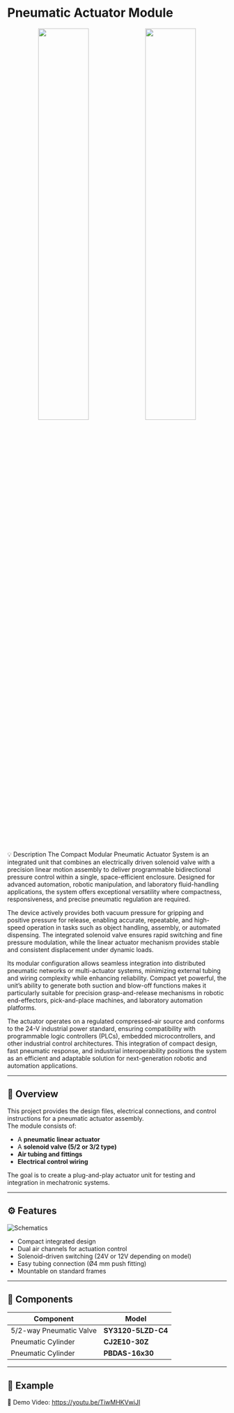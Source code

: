 # Pneumatic Actuator Module

<p align="center">
  <img src="./images/Vacuum Gripper Driver%20.jpg" width="48%" />
  <img src="./images/Vacuum Gripper Driver(rendered).png" width="48%" />
</p>

💡 Description
The Compact Modular Pneumatic Actuator System is an integrated unit that combines an electrically driven solenoid valve with a precision linear motion assembly to deliver programmable bidirectional pressure control within a single, space-efficient enclosure. Designed for advanced automation, robotic manipulation, and laboratory fluid-handling applications, the system offers exceptional versatility where compactness, responsiveness, and precise pneumatic regulation are required.

The device actively provides both vacuum pressure for gripping and positive pressure for release, enabling accurate, repeatable, and high-speed operation in tasks such as object handling, assembly, or automated dispensing. The integrated solenoid valve ensures rapid switching and fine pressure modulation, while the linear actuator mechanism provides stable and consistent displacement under dynamic loads.

Its modular configuration allows seamless integration into distributed pneumatic networks or multi-actuator systems, minimizing external tubing and wiring complexity while enhancing reliability. Compact yet powerful, the unit’s ability to generate both suction and blow-off functions makes it particularly suitable for precision grasp-and-release mechanisms in robotic end-effectors, pick-and-place machines, and laboratory automation platforms.

The actuator operates on a regulated compressed-air source and conforms to the 24-V industrial power standard, ensuring compatibility with programmable logic controllers (PLCs), embedded microcontrollers, and other industrial control architectures. This integration of compact design, fast pneumatic response, and industrial interoperability positions the system as an efficient and adaptable solution for next-generation robotic and automation applications.

---

## 📘 Overview

This project provides the design files, electrical connections, and control instructions for a pneumatic actuator assembly.  
The module consists of:
- A **pneumatic linear actuator**  
- A **solenoid valve (5/2 or 3/2 type)**  
- **Air tubing and fittings**  
- **Electrical control wiring**

The goal is to create a plug-and-play actuator unit for testing and integration in mechatronic systems.

---

## ⚙️ Features
![Schematics](./schematics/Schematics.png)
- Compact integrated design  
- Dual air channels for actuation control  
- Solenoid-driven switching (24V or 12V depending on model)  
- Easy tubing connection (Ø4 mm push fitting)  
- Mountable on standard frames  
---

## 🧩 Components

| Component | Model |
|------------|--------|
| 5/2-way Pneumatic Valve | **SY3120-5LZD-C4** |
| Pneumatic Cylinder | **CJ2E10-30Z** |
| Pneumatic Cylinder | **PBDAS-16x30** |
---

## 🧠 Example
🎥 Demo Video: https://youtu.be/TiwMHKVwiJI
